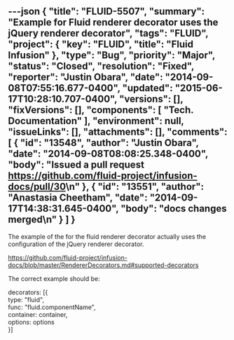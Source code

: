 ---json
{
  "title": "FLUID-5507",
  "summary": "Example for Fluid renderer decorator uses the jQuery renderer decorator",
  "tags": "FLUID",
  "project": {
    "key": "FLUID",
    "title": "Fluid Infusion"
  },
  "type": "Bug",
  "priority": "Major",
  "status": "Closed",
  "resolution": "Fixed",
  "reporter": "Justin Obara",
  "date": "2014-09-08T07:55:16.677-0400",
  "updated": "2015-06-17T10:28:10.707-0400",
  "versions": [],
  "fixVersions": [],
  "components": [
    "Tech. Documentation"
  ],
  "environment": null,
  "issueLinks": [],
  "attachments": [],
  "comments": [
    {
      "id": "13548",
      "author": "Justin Obara",
      "date": "2014-09-08T08:08:25.348-0400",
      "body": "Issued a pull request <https://github.com/fluid-project/infusion-docs/pull/30>\n"
    },
    {
      "id": "13551",
      "author": "Anastasia Cheetham",
      "date": "2014-09-17T14:38:31.645-0400",
      "body": "docs changes merged\n"
    }
  ]
}
---
The example of the for the fluid renderer decorator actually uses the configuration of the jQuery renderer decorator.

<https://github.com/fluid-project/infusion-docs/blob/master/RendererDecorators.md#supported-decorators>

The correct example should be:

decorators: \[{\
type: "fluid",\
func: "fluid.componentName",\
container: container,\
options: options\
}]

        